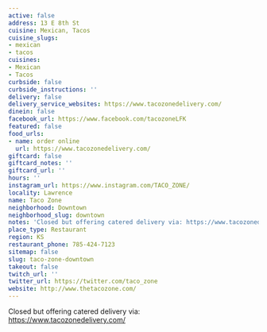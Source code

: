 ```yaml
---
active: false
address: 13 E 8th St
cuisine: Mexican, Tacos
cuisine_slugs:
- mexican
- tacos
cuisines:
- Mexican
- Tacos
curbside: false
curbside_instructions: ''
delivery: false
delivery_service_websites: https://www.tacozonedelivery.com/
dinein: false
facebook_url: https://www.facebook.com/tacozoneLFK
featured: false
food_urls:
- name: order online
  url: https://www.tacozonedelivery.com/
giftcard: false
giftcard_notes: ''
giftcard_url: ''
hours: ''
instagram_url: https://www.instagram.com/TACO_ZONE/
locality: Lawrence
name: Taco Zone
neighborhood: Downtown
neighborhood_slug: downtown
notes: 'Closed but offering catered delivery via: https://www.tacozonedelivery.com/'
place_type: Restaurant
region: KS
restaurant_phone: 785-424-7123
sitemap: false
slug: taco-zone-downtown
takeout: false
twitch_url: ''
twitter_url: https://twitter.com/taco_zone
website: http://www.thetacozone.com/
---
```


Closed but offering catered delivery via: https://www.tacozonedelivery.com/
